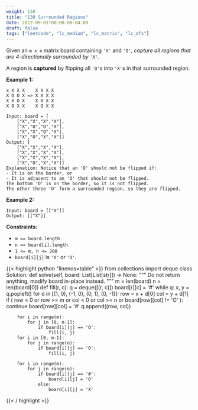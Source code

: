 ```yaml
---
weight: 130
title: "130 Surrounded Regions"
date: 2022-09-01T00:00:00-04:00
draft: false
tags: ["leetcode", "lc_medium", "lc_matrix", "lc_dfs"]
---
```


Given an `m x n` matrix board containing `'X'` and `'O'`, _capture all regions that are 4-directionally surrounded by `'X'`_.

A region is **captured** by flipping all `'O'`s into `'X'`s in that surrounded region.

**Example 1:**
```
x X X X    X X X X
X O O X => X X X X
X X O X    X X X X
X O X X    X O X X

Input: board = [
    ["X","X","X","X"],
    ["X","O","O","X"],
    ["X","X","O","X"],
    ["X","O","X","X"]]
Output: [
    ["X","X","X","X"],
    ["X","X","X","X"],
    ["X","X","X","X"],
    ["X","O","X","X"]]
Explanation: Notice that an 'O' should not be flipped if:
- It is on the border, or
- It is adjacent to an 'O' that should not be flipped.
The bottom 'O' is on the border, so it is not flipped.
The other three 'O' form a surrounded region, so they are flipped.
```
**Example 2:**
```
Input: board = [["X"]]
Output: [["X"]]
```

**Constraints:**
- `m == board.length`
- `n == board[i].length`
- `1 <= m, n <= 200`
- `board[i][j]` is `'X'` or `'O'`.

<div class="tabs"></div>
<div class="tab-content">
<div id="python" class="lang">
{{< highlight python "linenos=table" >}}
from collections import deque
class Solution:
    def solve(self, board: List[List[str]]) -> None:
        """
        Do not return anything, modify board in-place instead.
        """
        m = len(board)
        n = len(board[0])
        def fill(r, c):
            q = deque([(r, c)])
            board[r][c] = '#'
            while q:
                x, y = q.popleft()
                for d in [(1, 0), (-1, 0), (0, 1), (0, -1)]:
                    row = x + d[0]
                    col = y + d[1]
                    if (
                        row < 0 or row >= m
                        or col < 0 or col >= n
                        or board[row][col] != 'O'
                    ):
                        continue
                    board[row][col] = '#'
                    q.append((row, col))
        
        for i in range(m):
            for j in [0, n-1]:
                if board[i][j] == 'O':
                    fill(i, j)
        for i in [0, m-1]:
            for j in range(n):
                if board[i][j] == 'O':
                    fill(i, j)
        
        for i in range(m):
            for j in range(n):
                if board[i][j] == '#':
                    board[i][j] = 'O'
                else:
                    board[i][j] = 'X'
{{< / highlight >}}
</div>
</div>
